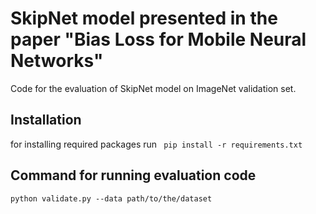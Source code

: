 # SkipNet model presented in the paper "Bias Loss for Mobile Neural Networks"
Code for the evaluation of SkipNet model on ImageNet validation set.

## Installation
for installing required packages run
` pip install -r requirements.txt`

## Command for running evaluation code
`python validate.py --data path/to/the/dataset`



